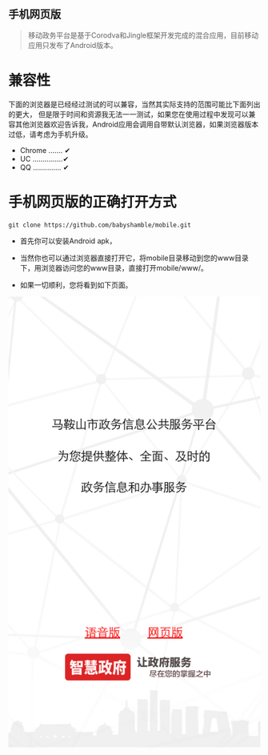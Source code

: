 手机网页版
---------
> 移动政务平台是基于Corodva和Jingle框架开发完成的混合应用，目前移动应用只发布了Android版本。

兼容性
=====

下面的浏览器是已经经过测试的可以兼容，当然其实际支持的范围可能比下面列出的更大， 但是限于时间和资源我无法一一测试，如果您在使用过程中发现可以兼容其他浏览器欢迎告诉我，Android应用会调用自带默认浏览器，如果浏览器版本过低，请考虑为手机升级。

- Chrome ....... ✔
- UC ...............✔
- QQ .............. ✔

手机网页版的正确打开方式
====================

```
git clone https://github.com/babyshamble/mobile.git

```
- 首先你可以安装Android apk，

- 当然你也可以通过浏览器直接打开它，将mobile目录移动到您的www目录下，用浏览器访问您的www目录，直接打开mobile/www/。

- 如果一切顺利，您将看到如下页面。 
	
![img](./1.png)
